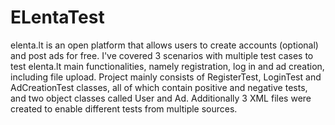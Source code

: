 # ELentaTest
elenta.lt is an open platform that allows users to create accounts (optional) and post ads for free. 
I've covered 3 scenarios with multiple test cases to test elenta.lt main functionalities, namely registration, log in and ad creation, including file upload.
Project mainly consists of RegisterTest, LoginTest and AdCreationTest classes, all of which contain positive and negative tests, and two object classes called User and Ad. 
Additionally 3 XML files were created to enable different tests from multiple sources.
